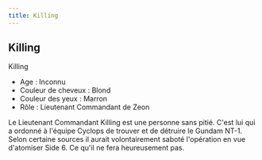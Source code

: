 ```yaml
---
title: Killing
---
```


Killing
-------


Killing  
- Age : Inconnu  
- Couleur de cheveux : Blond  
- Couleur des yeux : Marron  
- Rôle : Lieutenant Commandant de Zeon  
  
Le Lieutenant Commandant Killing est une personne sans pitié. C'est lui qui a ordonné à l'équipe Cyclops de trouver et de détruire le Gundam NT-1. Selon certaine sources il aurait volontairement saboté l'opération en vue d'atomiser Side 6. Ce qu'il ne fera heureusement pas.

